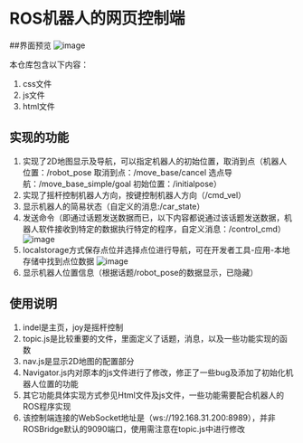 # ROS机器人的网页控制端

##界面预览
![image](https://user-images.githubusercontent.com/43928335/211497343-c457b0b1-f873-40e5-8119-19164695ca02.png)


本仓库包含以下内容：

1. css文件
2. js文件
3. html文件


## 实现的功能
1. 实现了2D地图显示及导航，可以指定机器人的初始位置，取消到点（机器人位置：/robot_pose 取消到点：/move_base/cancel 选点导航：/move_base_simple/goal 初始位置：/initialpose）
2. 实现了摇杆控制机器人方向，按键控制机器人方向（/cmd_vel）
3. 显示机器人的简易状态（自定义的消息:/car_state）
4. 发送命令（即通过话题发送数据而已，以下内容都说通过该话题发送数据，机器人软件接收到特定的数据执行特定的程序，自定义消息：/control_cmd）
![image](https://user-images.githubusercontent.com/43928335/211487813-1b89adb9-8acd-4810-adc1-ad240c14aee7.png)
5. localstorage方式保存点位并选择点位进行导航，可在开发者工具-应用-本地存储中找到点位数据
![image](https://user-images.githubusercontent.com/43928335/211494435-3672a149-9488-42c2-b487-622598fe9942.png)
6. 显示机器人位置信息（根据话题/robot_pose的数据显示，已隐藏）

## 使用说明

1. indel是主页，joy是摇杆控制
2. topic.js是比较重要的文件，里面定义了话题，消息，以及一些功能实现的函数
3. nav.js是显示2D地图的配置部分
4. Navigator.js内对原本的js文件进行了修改，修正了一些bug及添加了初始化机器人位置的功能
5. 其它功能具体实现方式参见Html文件及js文件，一些功能需要配合机器人的ROS程序实现
6. 该控制端连接的WebSocket地址是（ws://192.168.31.200:8989），并非ROSBridge默认的9090端口，使用需注意在topic.js中进行修改
